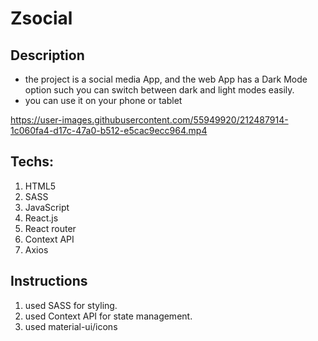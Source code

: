 # Zsocial

## Description
- the project is a social media App, and the web App has a Dark Mode option such you can switch between dark and light modes easily.
- you can use it on your phone or tablet

https://user-images.githubusercontent.com/55949920/212487914-1c060fa4-d17c-47a0-b512-e5cac9ecc964.mp4



## Techs:
1. HTML5
2. SASS
3. JavaScript
4. React.js
5. React router
6. Context API
7. Axios

## Instructions
1. used SASS for styling.
2. used Context API for state management.
3. used material-ui/icons
